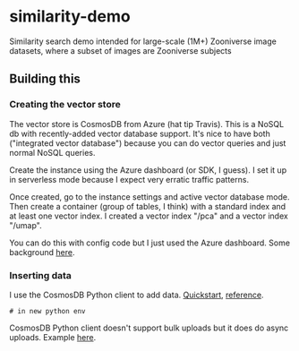 # similarity-demo
Similarity search demo intended for large-scale (1M+) Zooniverse image datasets, where a subset of images are Zooniverse subjects


## Building this

### Creating the vector store

The vector store is CosmosDB from Azure (hat tip Travis). This is a NoSQL db with recently-added vector database support. It's nice to have both ("integrated vector database") because you can do vector queries and just normal NoSQL queries.

Create the instance using the Azure dashboard (or SDK, I guess). I set it up in serverless mode because I expect very erratic traffic patterns.

Once created, go to the instance settings and active vector database mode. Then create a container (group of tables, I think) with a standard index and at least one vector index. I created a vector index "/pca" and a vector index "/umap".

You can do this with config code but I just used the Azure dashboard. Some background [here](https://learn.microsoft.com/en-us/azure/cosmos-db/nosql/how-to-python-vector-index-query).

### Inserting data

I use the CosmosDB Python client to add data. [Quickstart](https://learn.microsoft.com/en-us/azure/cosmos-db/nosql/quickstart-python), [reference](https://azuresdkdocs.z19.web.core.windows.net/python/azure-cosmos/latest/index.html).


    # in new python env


CosmosDB Python client doesn't support bulk uploads but it does do async uploads. Example [here](https://stackoverflow.com/questions/73225265/how-to-insert-bulk-data-into-cosmos-db-in-python).
